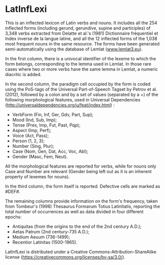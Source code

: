 # LatInfLexi

This is an inflected lexicon of Latin verbs and nouns. It includes all the 254 inflected forms (including gerund, gerundive, supine and participles) of 3,348 verbs extracted from Delatte et al.'s (1981) Dictionnaire fréquentiel et Index inverse de la langue latine, and all the 12 inflected forms of the 1,038 most frequent nouns in the same resource. The forms have been generated semi-automatically using the database of Lemlat (www.lemlat3.eu).

In the first column, there is a univocal identifier of the lexeme to which the form belongs, corresponding to the lemma used in Lemlat. In those rare cases where two or more verbs have the same lemma in Lemlat, a numeric diacritic is added.

In the second column, the paradigm cell occupied by the form is coded using the PoS-tags of the Universal Part-of-Speech Tagset by Petrov et al. (2012), followed by a colon and by a set of values (separated by a +) of the following morphological features, used in Universal Dependencies (http://universaldependencies.org/u/feat/index.html) :

- VerbForm (Fin, Inf, Ger, Gdv, Part, Sup);
- Mood (Ind, Sub, Imp);
- Tense (Pres, Imp, Fut, Past, Pqp);
- Aspect (Imp, Perf);
- Voice (Act, Pass);
- Person (1, 2, 3);
- Number (Sing, Plur);
- Case (Nom, Gen, Dat, Acc, Voc, Abl);
- Gender (Masc, Fem, Neut).

All the morphological features are reported for verbs, while for nouns only Case and Number are relevant (Gender being left out as it is an inherent property of lexemes for nouns).

In the third column, the form itself is reported. Defective cells are marked as #DEF#.

The remaining columns provide information on the form's frequency, taken from Tombeur's (1998) Thesaurus Formarum Totius Latinitatis, reporting the total number of occurrences as well as data divided in four different epochs:

- Antiquitas (from the origins to the end of the 2nd century A.D.);
- Aetas Patrum (2nd century-735 A.D.);
- Medium Aeuum (736-1499);
- Recentior Latinitas (1500-1965).

LatInfLexi is distributed under a Creative Commons-Attribution-ShareAlike license (https://creativecommons.org/licenses/by-sa/3.0/).
